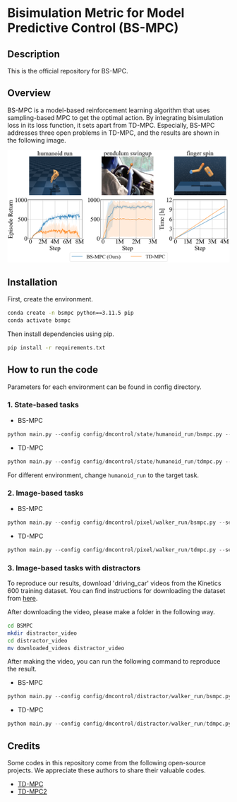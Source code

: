 # Bisimulation Metric for Model Predictive Control (BS-MPC)

## Description

This is the official repository for BS-MPC.

## Overview

BS-MPC is a model-based reinforcement learning algorithm that uses sampling-based MPC to get the optimal action. By integrating bisimulation loss in its loss function, it sets apart from TD-MPC. Especially, BS-MPC addresses three open problems in TD-MPC, and the results are shown in the following image.

![overview_image](figures/tdmpc_open_problems.png)

## Installation

First, create the environment.

```bash
conda create -n bsmpc python==3.11.5 pip
conda activate bsmpc
```

Then install dependencies using pip.

```bash
pip install -r requirements.txt
```

## How to run the code

Parameters for each environment can be found in config directory.

### 1. State-based tasks

- BS-MPC

```python
python main.py --config config/dmcontrol/state/humanoid_run/bsmpc.py --seed 0
```

- TD-MPC

```python
python main.py --config config/dmcontrol/state/humanoid_run/tdmpc.py --seed 0
```

For different environment, change `humanoid_run` to the target task.

### 2. Image-based tasks

- BS-MPC

```python
python main.py --config config/dmcontrol/pixel/walker_run/bsmpc.py --seed 0
```

- TD-MPC

```python
python main.py --config config/dmcontrol/pixel/walker_run/tdmpc.py --seed 0
```

### 3. Image-based tasks with distractors

To reproduce our results, download 'driving_car' videos from the Kinetics 600 training dataset. You can find instructions for downloading the dataset from [here](https://github.com/cvdfoundation/kinetics-dataset).

After downloading the video, please make a folder in the following way.

```bash
cd BSMPC
mkdir distractor_video
cd distractor_video
mv downloaded_videos distractor_video
```

After making the video, you can run the following command to reproduce the result.

- BS-MPC

```python
python main.py --config config/dmcontrol/distractor/walker_run/bsmpc.py --seed 0
```

- TD-MPC

```python
python main.py --config config/dmcontrol/distractor/walker_run/tdmpc.py --seed 0
```

## Credits

Some codes in this repository come from the following open-source projects. We appreciate these authors to share their valuable codes.

- [TD-MPC](https://github.com/nicklashansen/tdmpc)
- [TD-MPC2](https://github.com/nicklashansen/tdmpc2)
